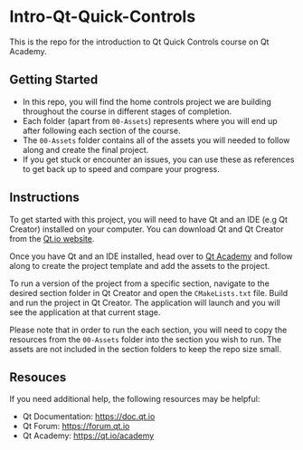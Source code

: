 # Intro-Qt-Quick-Controls

This is the repo for the introduction to Qt Quick Controls course on Qt Academy.

## Getting Started

- In this repo, you will find the home controls project we are building throughout the course in different stages of completion.
- Each folder (apart from `00-Assets`) represents where you will end up after following each section of the course.
- The `00-Assets` folder contains all of the assets you will needed to follow along and create the final project.
- If you get stuck or encounter an issues, you can use these as references to get back up to speed and compare your progress.

## Instructions

To get started with this project, you will need to have Qt and an IDE (e.g Qt Creator) installed on your computer. You can download Qt and Qt Creator from the [Qt.io website](qt.io).

Once you have Qt and an IDE installed, head over to [Qt Academy](academy.qt.io) and follow along to create the project template and add the assets to the project.

To run a version of the project from a specific section, navigate to the desired section folder in Qt Creator and open the `CMakeLists.txt` file. Build and run the project in Qt Creator. The application will launch and you will see the application at that current stage.

Please note that in order to run the each section, you will need to copy the resources from the `00-Assets` folder into the section you wish to run. The assets are not included in the section folders to keep the repo size small.

## Resouces

If you need additional help, the following resources may be helpful:

- Qt Documentation: https://doc.qt.io
- Qt Forum: https://forum.qt.io
- Qt Academy: https://qt.io/academy

